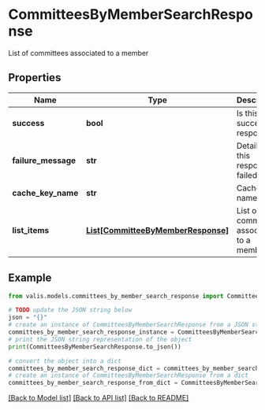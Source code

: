 # CommitteesByMemberSearchResponse

List of committees associated to a member

## Properties

Name | Type | Description | Notes
------------ | ------------- | ------------- | -------------
**success** | **bool** | Is this a successful response? | [optional] 
**failure_message** | **str** | Details if this response failed | [optional] 
**cache_key_name** | **str** | CacheKey name | [optional] 
**list_items** | [**List[CommitteeByMemberResponse]**](CommitteeByMemberResponse.md) | List of committees associated to a member | [optional] 

## Example

```python
from valis.models.committees_by_member_search_response import CommitteesByMemberSearchResponse

# TODO update the JSON string below
json = "{}"
# create an instance of CommitteesByMemberSearchResponse from a JSON string
committees_by_member_search_response_instance = CommitteesByMemberSearchResponse.from_json(json)
# print the JSON string representation of the object
print(CommitteesByMemberSearchResponse.to_json())

# convert the object into a dict
committees_by_member_search_response_dict = committees_by_member_search_response_instance.to_dict()
# create an instance of CommitteesByMemberSearchResponse from a dict
committees_by_member_search_response_from_dict = CommitteesByMemberSearchResponse.from_dict(committees_by_member_search_response_dict)
```
[[Back to Model list]](../README.md#documentation-for-models) [[Back to API list]](../README.md#documentation-for-api-endpoints) [[Back to README]](../README.md)


